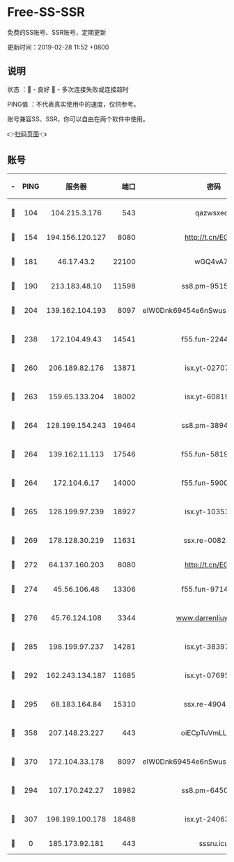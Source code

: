 # Free-SS-SSR

免费的SS账号、SSR账号，定期更新

更新时间：2019-02-28 11:52 +0800

## 说明

状态     ：🙂 - 良好 🙁 - 多次连接失败或连接超时

PING值   ：不代表真实使用中的速度，仅供参考。

账号兼容SS、SSR，你可以自由在两个软件中使用。

👉[扫码页面](https://liesauer.github.io/free-ss-ssr.github.io/)👈

## 账号

|-|PING|服务器|端口|密码|加密方式|区域|
|:----:|:----:|:-----:|-----:|:----:|:----:|:----:|
|🙂|104|104.215.3.176|543|qazwsxedc|aes-256-gcm|JP|
|🙂|154|194.156.120.127|8080|http://t.cn/EGJIyrl|rc4-md5|RU|
|🙂|181|46.17.43.2|22100|wGQ4vA7D|aes-256-gcm|RU|
|🙂|190|213.183.48.10|11598|ss8.pm-95154915|rc4-md5|RU|
|🙂|204|139.162.104.193|8097|eIW0Dnk69454e6nSwuspv9DmS201tQ0D|aes-256-cfb|JP|
|🙂|238|172.104.49.43|14541|f55.fun-22444869|aes-256-cfb|SG|
|🙂|260|206.189.82.176|13871|isx.yt-02707715|aes-256-cfb|SG|
|🙂|263|159.65.133.204|18002|isx.yt-60819860|aes-256-cfb|SG|
|🙂|264|128.199.154.243|19464|ss8.pm-38940883|aes-256-cfb|SG|
|🙂|264|139.162.11.113|17546|f55.fun-58196479|aes-256-cfb|SG|
|🙂|264|172.104.6.17|14000|f55.fun-59001894|aes-256-cfb|US|
|🙂|265|128.199.97.239|18927|isx.yt-10353502|aes-256-cfb|SG|
|🙂|269|178.128.30.219|11631|ssx.re-00823232|aes-256-cfb|SG|
|🙂|272|64.137.160.203|8080|http://t.cn/EGJIyrl|rc4-md5|CA|
|🙂|274|45.56.106.48|13306|f55.fun-97149903|aes-256-cfb|US|
|🙂|276|45.76.124.108|3344|www.darrenliuwei.com|aes-256-cfb|AU|
|🙂|285|198.199.97.237|14281|isx.yt-38397768|aes-256-cfb|US|
|🙂|292|162.243.134.187|11685|isx.yt-07695613|aes-256-cfb|US|
|🙂|295|68.183.164.84|15310|ssx.re-49041728|aes-256-cfb|US|
|🙂|358|207.148.23.227|443|oiECpTuVmLLxk4Ts|aes-256-cfb|US|
|🙂|370|172.104.33.178|8097|eIW0Dnk69454e6nSwuspv9DmS201tQ0D|aes-256-cfb|SG|
|🙂|294|107.170.242.27|18982|ss8.pm-64506903|aes-256-cfb|US|
|🙂|307|198.199.100.178|18488|isx.yt-24063194|aes-256-cfb|US|
|🙁|0|185.173.92.181|443|sssru.icu|rc4-md5|RU|
